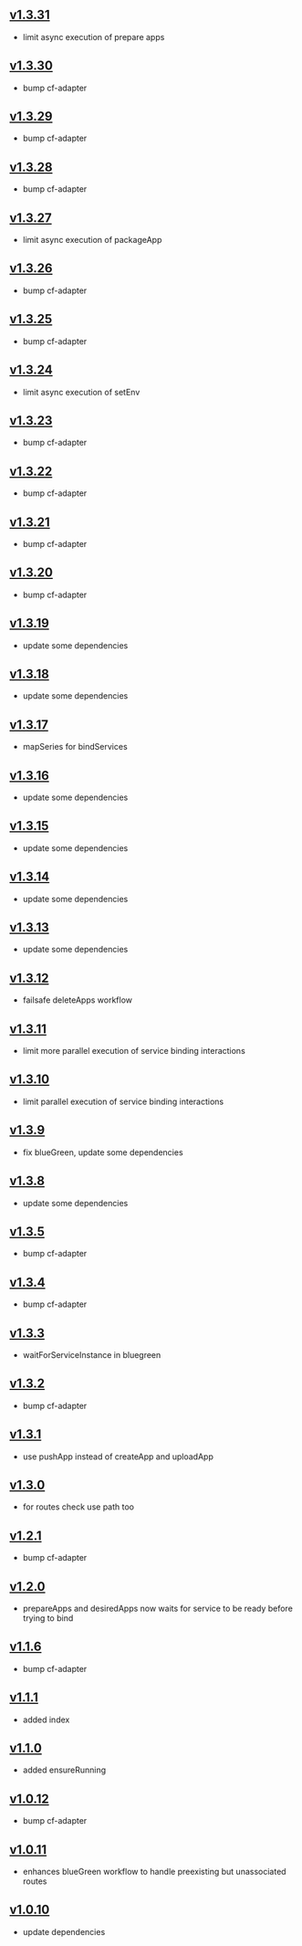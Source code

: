 ## [v1.3.31](https://github.com/push2cloud/cf-workflows/compare/v1.3.30...v1.3.31)
- limit async execution of prepare apps

## [v1.3.30](https://github.com/push2cloud/cf-workflows/compare/v1.3.29...v1.3.30)
- bump cf-adapter

## [v1.3.29](https://github.com/push2cloud/cf-workflows/compare/v1.3.28...v1.3.29)
- bump cf-adapter

## [v1.3.28](https://github.com/push2cloud/cf-workflows/compare/v1.3.27...v1.3.28)
- bump cf-adapter

## [v1.3.27](https://github.com/push2cloud/cf-workflows/compare/v1.3.26...v1.3.27)
- limit async execution of packageApp

## [v1.3.26](https://github.com/push2cloud/cf-workflows/compare/v1.3.25...v1.3.26)
- bump cf-adapter

## [v1.3.25](https://github.com/push2cloud/cf-workflows/compare/v1.3.24...v1.3.25)
- bump cf-adapter

## [v1.3.24](https://github.com/push2cloud/cf-workflows/compare/v1.3.23...v1.3.24)
- limit async execution of setEnv

## [v1.3.23](https://github.com/push2cloud/cf-workflows/compare/v1.3.22...v1.3.23)
- bump cf-adapter

## [v1.3.22](https://github.com/push2cloud/cf-workflows/compare/v1.3.21...v1.3.22)
- bump cf-adapter

## [v1.3.21](https://github.com/push2cloud/cf-workflows/compare/v1.3.20...v1.3.21)
- bump cf-adapter

## [v1.3.20](https://github.com/push2cloud/cf-workflows/compare/v1.3.19...v1.3.20)
- bump cf-adapter

## [v1.3.19](https://github.com/push2cloud/cf-workflows/compare/v1.3.18...v1.3.19)
- update some dependencies

## [v1.3.18](https://github.com/push2cloud/cf-workflows/compare/v1.3.17...v1.3.18)
- update some dependencies

## [v1.3.17](https://github.com/push2cloud/cf-workflows/compare/v1.3.16...v1.3.17)
- mapSeries for bindServices

## [v1.3.16](https://github.com/push2cloud/cf-workflows/compare/v1.3.15...v1.3.16)
- update some dependencies

## [v1.3.15](https://github.com/push2cloud/cf-workflows/compare/v1.3.14...v1.3.15)
- update some dependencies

## [v1.3.14](https://github.com/push2cloud/cf-workflows/compare/v1.3.13...v1.3.14)
- update some dependencies

## [v1.3.13](https://github.com/push2cloud/cf-workflows/compare/v1.3.12...v1.3.13)
- update some dependencies

## [v1.3.12](https://github.com/push2cloud/cf-workflows/compare/v1.3.11...v1.3.12)
- failsafe deleteApps workflow

## [v1.3.11](https://github.com/push2cloud/cf-workflows/compare/v1.3.10...v1.3.11)
- limit more parallel execution of service binding interactions

## [v1.3.10](https://github.com/push2cloud/cf-workflows/compare/v1.3.9...v1.3.10)
- limit parallel execution of service binding interactions

## [v1.3.9](https://github.com/push2cloud/cf-workflows/compare/v1.3.8...v1.3.9)
- fix blueGreen, update some dependencies

## [v1.3.8](https://github.com/push2cloud/cf-workflows/compare/v1.3.5...v1.3.8)
- update some dependencies

## [v1.3.5](https://github.com/push2cloud/cf-workflows/compare/v1.3.4...v1.3.5)
- bump cf-adapter

## [v1.3.4](https://github.com/push2cloud/cf-workflows/compare/v1.3.3...v1.3.4)
- bump cf-adapter

## [v1.3.3](https://github.com/push2cloud/cf-workflows/compare/v1.3.2...v1.3.3)
- waitForServiceInstance in bluegreen

## [v1.3.2](https://github.com/push2cloud/cf-workflows/compare/v1.3.1...v1.3.2)
- bump cf-adapter

## [v1.3.1](https://github.com/push2cloud/cf-workflows/compare/v1.3.0...v1.3.1)
- use pushApp instead of createApp and uploadApp

## [v1.3.0](https://github.com/push2cloud/cf-workflows/compare/v1.2.1...v1.3.0)
- for routes check use path too

## [v1.2.1](https://github.com/push2cloud/cf-workflows/compare/v1.2.0...v1.2.1)
- bump cf-adapter

## [v1.2.0](https://github.com/push2cloud/cf-workflows/compare/v1.1.6...v1.2.0)
- prepareApps and desiredApps now waits for service to be ready before trying to bind

## [v1.1.6](https://github.com/push2cloud/cf-workflows/compare/v1.1.1...v1.1.6)
- bump cf-adapter

## [v1.1.1](https://github.com/push2cloud/cf-workflows/compare/v1.1.0...v1.1.1)
- added index

## [v1.1.0](https://github.com/push2cloud/cf-workflows/compare/v1.0.12...v1.1.0)
- added ensureRunning

## [v1.0.12](https://github.com/push2cloud/cf-workflows/compare/v1.0.11...v1.0.12)
- bump cf-adapter

## [v1.0.11](https://github.com/push2cloud/cf-workflows/compare/v1.0.10...v1.0.11)
- enhances blueGreen workflow to handle preexisting but unassociated routes

## [v1.0.10](https://github.com/push2cloud/cf-workflows/compare/v1.0.0...v1.0.10)
- update dependencies

